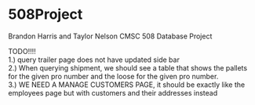 # 508Project
Brandon Harris and Taylor Nelson CMSC 508 Database Project

TODO!!!!<br>
1.) query trailer page does not have updated side bar<br>
2.) When querying shipment, we should see a table that shows the pallets for the given pro number and the loose for the given       pro number.<br>
3.) WE NEED A MANAGE CUSTOMERS PAGE, it should be exactly like the employees page but with customers and their addresses instead
